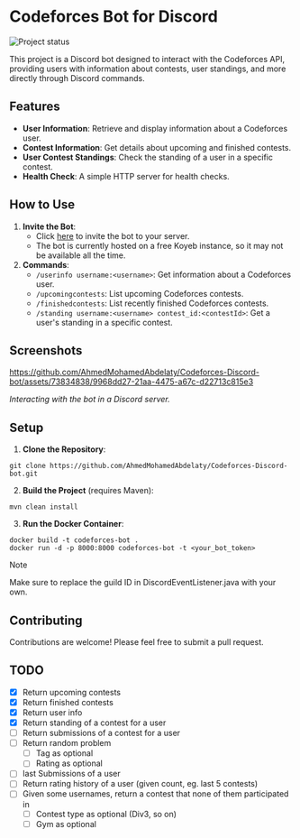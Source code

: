 # Codeforces Bot for Discord

![Project status](https://img.shields.io/badge/status-in%20progress-yellow)

This project is a Discord bot designed to interact with the Codeforces API, providing users with information about
contests, user standings, and more directly through Discord commands.

## Features

- **User Information**: Retrieve and display information about a Codeforces user.
- **Contest Information**: Get details about upcoming and finished contests.
- **User Contest Standings**: Check the standing of a user in a specific contest.
- **Health Check**: A simple HTTP server for health checks.

## How to Use
1. **Invite the Bot**:
    - Click [here](https://discord.com/api/oauth2/authorize?client_id=1257793557838692473&permissions=0&scope=bot%20applications.commands) to invite the bot to your server.
    - The bot is currently hosted on a free Koyeb instance, so it may not be available all the time.
2. **Commands**:
    - `/userinfo username:<username>`: Get information about a Codeforces user.
    - `/upcomingcontests`: List upcoming Codeforces contests.
    - `/finishedcontests`: List recently finished Codeforces contests.
    - `/standing username:<username> contest_id:<contestId>`: Get a user's standing in a specific contest.

## Screenshots

https://github.com/AhmedMohamedAbdelaty/Codeforces-Discord-bot/assets/73834838/9968dd27-21aa-4475-a67c-d22713c815e3

*Interacting with the bot in a Discord server.*

## Setup

1. **Clone the Repository**:

```
git clone https://github.com/AhmedMohamedAbdelaty/Codeforces-Discord-bot.git
```

2. **Build the Project** (requires Maven):

```
mvn clean install
```

3. **Run the Docker Container**:

```
docker build -t codeforces-bot .
docker run -d -p 8000:8000 codeforces-bot -t <your_bot_token>
```

> [!Note]
> Make sure to replace the guild ID in DiscordEventListener.java with your own.

## Contributing

Contributions are welcome! Please feel free to submit a pull request.

## TODO

- [x] Return upcoming contests
- [x] Return finished contests
- [x] Return user info
- [x] Return standing of a contest for a user
- [ ] Return submissions of a contest for a user
- [ ] Return random problem
    - [ ] Tag as optional
    - [ ] Rating as optional
- [ ] last Submissions of a user
- [ ] Return rating history of a user (given count, eg. last 5 contests)
- [ ] Given some usernames, return a contest that none of them participated in
    - [ ] Contest type as optional (Div3, so on)
    - [ ] Gym as optional